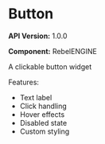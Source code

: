 # Button

**API Version:** 1.0.0

**Component:** RebelENGINE

A clickable button widget

Features:
- Text label
- Click handling
- Hover effects
- Disabled state
- Custom styling

